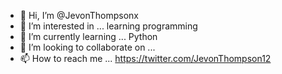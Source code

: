 - 👋 Hi, I’m @JevonThompsonx
- 👀 I’m interested in ... learning programming
- 🌱 I’m currently learning ... Python
- 💞️ I’m looking to collaborate on ...
- 📫 How to reach me ... https://twitter.com/JevonThompson12

<!---
JevonThompsonx/JevonThompsonx is a ✨ special ✨ repository because its `README.md` (this file) appears on your GitHub profile.
You can click the Preview link to take a look at your changes.
--->
